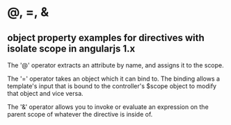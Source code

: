 # @, =, &

object property examples for directives with isolate scope in angularjs 1.x
--
The '@' operator extracts an attribute by name, and assigns it to the scope.

The '=' operator takes an object which it can bind to. The binding allows a template's 
input that is bound to the controller's $scope object to modify that object and vice versa.

The '&' operator allows you to invoke or evaluate an expression on the parent scope of 
whatever the directive is inside of.
